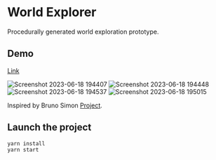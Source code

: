 # World Explorer
Procedurally generated world exploration prototype.

## Demo
[Link](https://world-explorer-beta.vercel.app/)

![Screenshot 2023-06-18 194407](https://github.com/gustass5/WorldExplorer/assets/10740681/17d6e455-9903-4a67-ad34-5e2d983d2416)
![Screenshot 2023-06-18 194448](https://github.com/gustass5/WorldExplorer/assets/10740681/57f10711-ba81-4cb4-8437-d92760e1cc66)
![Screenshot 2023-06-18 194537](https://github.com/gustass5/WorldExplorer/assets/10740681/bc98075a-58c3-4ac5-bfb3-3ffd005d23fb)
![Screenshot 2023-06-18 195015](https://github.com/gustass5/WorldExplorer/assets/10740681/d55a9a73-ca58-4990-af62-bd2f79129c70)

Inspired by Bruno Simon [Project](https://github.com/brunosimon/infinite-world).

## Launch the project
```
yarn install
yarn start
```
